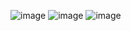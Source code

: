 ![image](https://github.com/user-attachments/assets/d215191d-2b7f-494a-b93d-22a95f8cc4f7)
![image](https://github.com/user-attachments/assets/63371c4b-2962-490a-972a-1d74ce6b4b63)
![image](https://github.com/user-attachments/assets/b558ff05-a7b7-48ac-ba4b-1c296de7b487)
